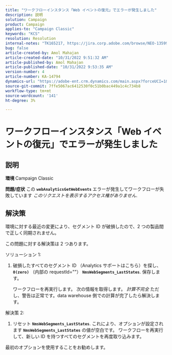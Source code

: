 ```yaml
---
title: "ワークフローインスタンス「Web イベントの復元」でエラーが発生しました"
description: 説明
solution: Campaign
product: Campaign
applies-to: "Campaign Classic"
keywords: "KCS"
resolution: Resolution
internal-notes: "TK165217, https://jira.corp.adobe.com/browse/NEO-13599"
bug: false
article-created-by: Amol Mahajan
article-created-date: "10/31/2022 9:51:32 AM"
article-published-by: Amol Mahajan
article-published-date: "10/31/2022 9:53:35 AM"
version-number: 4
article-number: KA-14794
dynamics-url: "https://adobe-ent.crm.dynamics.com/main.aspx?forceUCI=1&pagetype=entityrecord&etn=knowledgearticle&id=87914594-0159-ed11-9561-6045bd006079"
source-git-commit: 7ffe5067ac6412530f0c51b0bac449a1c4c734b8
workflow-type: tm+mt
source-wordcount: '141'
ht-degree: 3%

---
```


# ワークフローインスタンス「Web イベントの復元」でエラーが発生しました

## 説明

<b>環境 </b>
Campaign Classic


<b>問題/症状</b>
この <b>`webAnalyticsGetWebEvents` </b>エラーが発生してワークフローが失敗しています *このリクエストを表示するアクセス権がありません*.


## 解決策


環境に対する最近の変更により、セグメント ID が破損したので、2 つの製品間で正しく同期されません。

この問題に対する解決策は 2 つあります。

ソリューション 1:

1. 破損したすべてのセグメント ID （Analytics サポートはこちら）を探し、 <b>`0(zero)`</b> （内部の requestId=&quot;&quot;） <b>`NmsWebSegments_LastStates`</b>. 保存します。

   ワークフローを再実行します。 次の情報を取得します。 *計算不完全* ただし、警告は正常です。data warehouse 側での計算が完了したら解決します。


解決策 2:

1. リセット <b>`NmsWebSegments_LastStates`</b>. これにより、オプションが設定されます <b>`NmsWebSegments_LastStates`</b> の値が空白です。 ワークフローを再実行して、新しい ID を持つすべてのセグメントを再度取り込みます。




最初のオプションを使用することをお勧めします。
